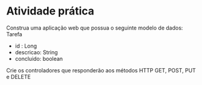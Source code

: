 # Atividade prática
Construa uma aplicação web que possua o seguinte modelo de dados: 
Tarefa
- id : Long
- descricao: String
- concluido: boolean

Crie os controladores que responderão aos métodos HTTP GET, POST, PUT e DELETE